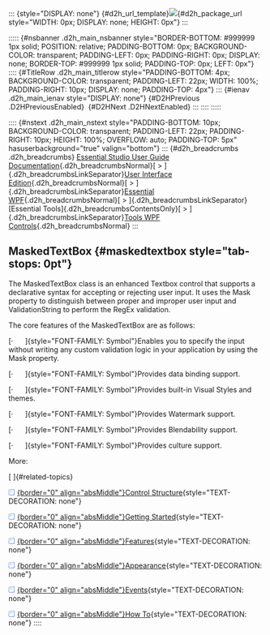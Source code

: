::: {style="DISPLAY: none"}
[](ms-xhelp:///?Id=d2h_url_template){#d2h_url_template}![](!package_url!){#d2h_package_url style="WIDTH: 0px; DISPLAY: none; HEIGHT: 0px"}
:::

::::: {#nsbanner .d2h_main_nsbanner style="BORDER-BOTTOM: #999999 1px solid; POSITION: relative; PADDING-BOTTOM: 0px; BACKGROUND-COLOR: transparent; PADDING-LEFT: 0px; PADDING-RIGHT: 0px; DISPLAY: none; BORDER-TOP: #999999 1px solid; PADDING-TOP: 0px; LEFT: 0px"}
:::: {#TitleRow .d2h_main_titlerow style="PADDING-BOTTOM: 4px; BACKGROUND-COLOR: transparent; PADDING-LEFT: 22px; WIDTH: 100%; PADDING-RIGHT: 10px; DISPLAY: none; PADDING-TOP: 4px"}
::: {#ienav .d2h_main_ienav style="DISPLAY: none"}
[](ms-xhelp:///?Id=28cb5570-b36a-4ead-be2d-44575c86c27c){#D2HPrevious .D2HPreviousEnabled}  [](ms-xhelp:///?Id=e1cf211f-fd0d-4ecf-9e86-c5e1f0f1db26){#D2HNext .D2HNextEnabled}
:::
::::
:::::

:::: {#nstext .d2h_main_nstext style="PADDING-BOTTOM: 10px; BACKGROUND-COLOR: transparent; PADDING-LEFT: 22px; PADDING-RIGHT: 10px; HEIGHT: 100%; OVERFLOW: auto; PADDING-TOP: 5px" hasuserbackground="true" valign="bottom"}
::: {#d2h_breadcrumbs .d2h_breadcrumbs}
[Essential Studio User Guide Documentation](ms-xhelp:///?Id=12457748-09e3-4d74-a240-8e049cedf030){.d2h_breadcrumbsNormal}[ \> ]{.d2h_breadcrumbsLinkSeparator}[User Interface Edition](ms-xhelp:///?Id=c29296b7-531c-413b-a0ec-488ca1f7f669){.d2h_breadcrumbsNormal}[ \> ]{.d2h_breadcrumbsLinkSeparator}[Essential WPF](ms-xhelp:///?Id=7f4f82c5-151c-4262-94d0-75c4626c77bc){.d2h_breadcrumbsNormal}[ \> ]{.d2h_breadcrumbsLinkSeparator}[Essential Tools]{.d2h_breadcrumbsContentsOnly}[ \> ]{.d2h_breadcrumbsLinkSeparator}[Tools WPF Controls](ms-xhelp:///?Id=2ea58a12-9426-4a63-96b4-89eb80232c2c){.d2h_breadcrumbsNormal}
:::

## MaskedTextBox {#maskedtextbox style="tab-stops: 0pt"}

The MaskedTextBox class is an enhanced Textbox control that supports a declarative syntax for accepting or rejecting user input. It uses the Mask property to distinguish between proper and improper user input and ValidationString to perform the RegEx validation.

The core features of the MaskedTextBox are as follows:

[·      ]{style="FONT-FAMILY: Symbol"}Enables you to specify the input without writing any custom validation logic in your application by using the Mask property.

[·      ]{style="FONT-FAMILY: Symbol"}Provides data binding support.

[·      ]{style="FONT-FAMILY: Symbol"}Provides built-in Visual Styles and themes.

[·      ]{style="FONT-FAMILY: Symbol"}Provides Watermark support.

[·      ]{style="FONT-FAMILY: Symbol"}Provides Blendability support.

[·      ]{style="FONT-FAMILY: Symbol"}Provides culture support.

More:

[ ]{#related-topics}

[![](button.gif){border="0" align="absMiddle"}Control Structure](ms-xhelp:///?Id=e1cf211f-fd0d-4ecf-9e86-c5e1f0f1db26){style="TEXT-DECORATION: none"}

[![](button.gif){border="0" align="absMiddle"}Getting Started](ms-xhelp:///?Id=01c43d35-b845-4e5a-a083-109aae8d0e92){style="TEXT-DECORATION: none"}

[![](button.gif){border="0" align="absMiddle"}Features](ms-xhelp:///?Id=7005ffb6-1ede-425d-9238-890148b1ca7e){style="TEXT-DECORATION: none"}

[![](button.gif){border="0" align="absMiddle"}Appearance](ms-xhelp:///?Id=1fb612fe-a2ee-4543-8ceb-7088e10ff802){style="TEXT-DECORATION: none"}

[![](button.gif){border="0" align="absMiddle"}Events](ms-xhelp:///?Id=7cd31910-b0d4-4897-b252-88c24df772ba){style="TEXT-DECORATION: none"}

[![](button.gif){border="0" align="absMiddle"}How To](ms-xhelp:///?Id=e435b722-5edf-47ed-93ca-f315b371c309){style="TEXT-DECORATION: none"}
::::
